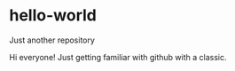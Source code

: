 # hello-world
Just another repository


Hi everyone! Just getting familiar with github with a classic. 
